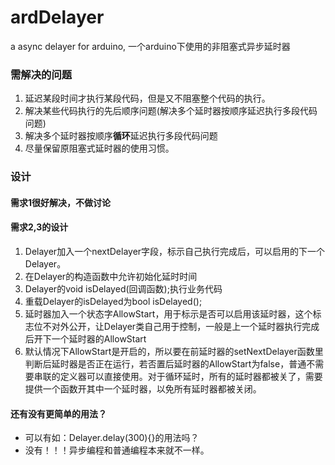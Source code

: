 # ardDelayer
a async delayer for arduino, 一个arduino下使用的非阻塞式异步延时器



### 需解决的问题
1. 延迟某段时间才执行某段代码，但是又不阻塞整个代码的执行。
2. 解决某些代码执行的先后顺序问题(解决多个延时器按顺序延迟执行多段代码问题)
3. 解决多个延时器按顺序**循环**延迟执行多段代码问题
4. 尽量保留原阻塞式延时器的使用习惯。


### 设计
#### 需求1很好解决，不做讨论
#### 需求2,3的设计 
1. Delayer加入一个nextDelayer字段，标示自己执行完成后，可以启用的下一个Delayer。
2. 在Delayer的构造函数中允许初始化延时时间
3. Delayer的void isDelayed(回调函数);执行业务代码
4. 重载Delayer的isDelayed为bool isDelayed();
5. 延时器加入一个状态字AllowStart，用于标示是否可以启用该延时器，这个标志位不对外公开，让Delayer类自己用于控制，一般是上一个延时器执行完成后开下一个延时器的AllowStart
6. 默认情况下AllowStart是开启的，所以要在前延时器的setNextDelayer函数里判断后延时器是否正在运行，若否置后延时器的AllowStart为false，普通不需要串联的定义器可以直接使用。对于循环延时，所有的延时器都被关了，需要提供一个函数开其中一个延时器，以免所有延时器都被关闭。


#### 还有没有更简单的用法？
+ 可以有如：Delayer.delay(300){}的用法吗？
+ 没有！！！异步编程和普通编程本来就不一样。

